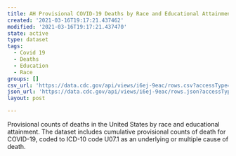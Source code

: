 ```yaml
---
title: AH Provisional COVID-19 Deaths by Race and Educational Attainment
created: '2021-03-16T19:17:21.437462'
modified: '2021-03-16T19:17:21.437470'
state: active
type: dataset
tags:
  - Covid 19
  - Deaths
  - Education
  - Race
groups: []
csv_url: 'https://data.cdc.gov/api/views/i6ej-9eac/rows.csv?accessType=DOWNLOAD'
json_url: 'https://data.cdc.gov/api/views/i6ej-9eac/rows.json?accessType=DOWNLOAD'
layout: post

---
```

Provisional counts of deaths in the United States by race and educational attainment. The dataset includes cumulative provisional counts of death for COVID-19, coded to ICD-10 code U07.1 as an underlying or multiple cause of death.
